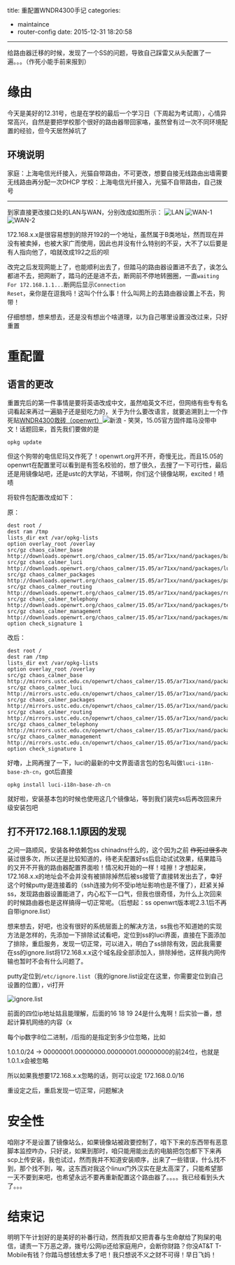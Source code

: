 title: 重配置WNDR4300手记
categories:
  - maintaince
  - router-config
date: 2015-12-31 18:20:58
---
给路由器迁移的时候，发现了一个SS的问题，导致自己踩雷又从头配置了一遍。。。（作死小能手前来报到）

<!-- more -->

# 缘由
今天是美好的12.31号，也是在学校的最后一个学习日（下周起为考试周），心情异常高兴，自然是要把学校那个很好的路由器带回家咯，虽然曾有过一次不同环境配置的经验，但今天居然掉坑了
## 环境说明
家庭：上海电信光纤接入，光猫自带路由，不可更改，想要自接无线路由出墙需要无线路由再分配一次DHCP
学校：上海电信光纤接入，光猫不自带路由，自己拨号

---

到家直接更改接口处的LAN与WAN，分别改成如图所示：
![LAN](https://ooo.0o0.ooo/2017/05/24/59254648ca777.png)
![WAN-1](https://ooo.0o0.ooo/2017/05/24/592546679bdb8.png)
![WAN-2](https://ooo.0o0.ooo/2017/05/24/5925467479b82.png)

172.168.x.x是很容易想到的除开192的一个地址，虽然属于B类地址，然而现在并没有被卖掉，也被大家广而使用，因此也并没有什么特别的不妥，大不了以后要是有人指向他了，咱就改成192之后的呗

改完之后发现网能上了，也能顺利出去了，但踏马的路由器设置进不去了，诶怎么都进不去，把网断了，踏马的还是进不去，断网前不停地转圈圈，一直<code>waiting For 172.168.1.1...</code>断网后显示<code>Connection Reset</code>，亲你是在逗我吗！这叫个什么事！什么叫网上的去路由器设置上不去，狗带！

仔细想想，想来想去，还是没有想出个啥道理，以为自己哪里设置没改过来，只好重置

# 重配置

## 语言的更改
重置完后的第一件事情是要将英语改成中文，虽然咱英文不烂，但网络有些专有名词看起来再过一遍脑子还是挺吃力的，关于为什么要改语言，就要追溯到上一个作死贴[WNDR4300救砖（openwrt）](https://blog.xingoxu.com/2015/09/router-rebuild-2015/)![新浪 - 笑哭](http://img.t.sinajs.cn/t4/appstyle/expression/ext/normal/34/xiaoku_thumb.gif)，15.05官方固件踏马没带中文！话题回来，首先我们要做的是

```
opkg update
```

但这个狗带的电信尼玛又作死了！openwrt.org开不开，奇慢无比，而且15.05的openwrt在配置里可以看到是有签名校验的，想了很久，去搜了一下可行性，最后还是用镜像站吧，还是ustc的大学站，不错啊，你们这个镜像站啊，excited！啧啧

将软件包配置改成如下：

原：

```
dest root /
dest ram /tmp
lists_dir ext /var/opkg-lists
option overlay_root /overlay
src/gz chaos_calmer_base http://downloads.openwrt.org/chaos_calmer/15.05/ar71xx/nand/packages/base
src/gz chaos_calmer_luci http://downloads.openwrt.org/chaos_calmer/15.05/ar71xx/nand/packages/luci
src/gz chaos_calmer_packages http://downloads.openwrt.org/chaos_calmer/15.05/ar71xx/nand/packages/packages
src/gz chaos_calmer_routing http://downloads.openwrt.org/chaos_calmer/15.05/ar71xx/nand/packages/routing
src/gz chaos_calmer_telephony http://downloads.openwrt.org/chaos_calmer/15.05/ar71xx/nand/packages/telephony
src/gz chaos_calmer_management http://downloads.openwrt.org/chaos_calmer/15.05/ar71xx/nand/packages/management
option check_signature 1
```

改后：

```
dest root /
dest ram /tmp
lists_dir ext /var/opkg-lists
option overlay_root /overlay
src/gz chaos_calmer_base http://mirrors.ustc.edu.cn/openwrt/chaos_calmer/15.05/ar71xx/nand/packages/base
src/gz chaos_calmer_luci http://mirrors.ustc.edu.cn/openwrt/chaos_calmer/15.05/ar71xx/nand/packages/luci
src/gz chaos_calmer_packages http://mirrors.ustc.edu.cn/openwrt/chaos_calmer/15.05/ar71xx/nand/packages/packages
src/gz chaos_calmer_routing http://mirrors.ustc.edu.cn/openwrt/chaos_calmer/15.05/ar71xx/nand/packages/routing
src/gz chaos_calmer_telephony http://mirrors.ustc.edu.cn/openwrt/chaos_calmer/15.05/ar71xx/nand/packages/telephony
src/gz chaos_calmer_management http://mirrors.ustc.edu.cn/openwrt/chaos_calmer/15.05/ar71xx/nand/packages/management
option check_signature 1
```

好噜，上网再搜了一下，luci的最新的中文界面语言包的包名叫做<code>luci-i18n-base-zh-cn</code>，got后直接

```
opkg install luci-i18n-base-zh-cn
```

就好啦，安装基本包的时候也使用这几个镜像站，等到我们装完ss后再改回来升级安装包吧

## 打不开172.168.1.1原因的发现

之间一路顺风，安装各种依赖包ss chinadns什么的，这个因为之前 ~~作死过很多次~~ 装过很多次，所以还是比较知道的，待老夫配置好ss后启动试试效果，结果踏马的又开不开我的路由器配置界面啦！情况和开始的一样！哇擦！才想起来，172.168.x.x的地址会不会并没有被排除掉然后被ss接管了直接转发出去了，幸好这个时候putty是连接着的（ssh连接为何不受ip地址影响也是不懂了），赶紧关掉ss，发现路由器设置能进了，内心松下一口气，但我也很奇怪，为什么上次回来的时候路由器也是这样搞得一切正常呢。（后想起：ss openwrt版本呢2.3.1后不再自带ignore.list）

想来想去，好吧，也没有很好的系统层面上的解决方法，ss我也不知道她的实现方法是怎样的，先添加一下排除试试看吧，定位到ss的luci界面，直接在下面添加了排除，重启服务，发现一切正常，可以进入，明白了ss排除有效，因此我需要在ss的ignore.list将172.168.x.x这个域名段全部添加入，排除掉他，这样我内网传输也暂时不会有什么问题了。

putty定位到```/etc/ignore.list```（我的ignore.list设定在这里，你需要定位到自己设置的位置），vi打开

![ignore.list](https://dn-xingoxu.qbox.me/blog/maintaince/router-reconfig/ignore.list.PNG)

前面的四位ip地址姑且能理解，后面的16 18 19 24是什么鬼啊！后实验一番，想起计算机网络的内容（x

每个ip数字8位二进制，/后指的是指定到多少位忽略，比如

1.0.1.0/24 -> 00000001.00000000.00000001.00000000的前24位，也就是1.0.1.x会被忽略

所以如果我想要172.168.x.x忽略的话，则可以设定 172.168.0.0/16

重设定之后，重启发现一切正常，问题解决

# 安全性

咱刚才不是设置了镜像站么，如果镜像站被政要控制了，咱下下来的东西带有恶意脚本监控咋办，只好说，如果到那时，咱只能用能出去的电脑把包包都下下来再scp上传安装，我也试过，然而我并不知道安装顺序，出来了一些错误，什么找不到，那个找不到，唉，这东西对我这个linux门外汉实在是太高深了，只能希望那一天不要到来吧，也希望永远不要再重新配置这个路由器了。。。。我已经看到头大了。。。

# 结束记

明明下午计划好的是美好的补番行动，然而我却又把青春与生命献给了狗屎的电信，谴责一下万恶之源，拨号/公网ip还给家庭用户，会断你财路？你没AT&T T-Mobile有钱？你踏马想钱想太多了吧！我只想说不义之财不可得！早日飞妈！